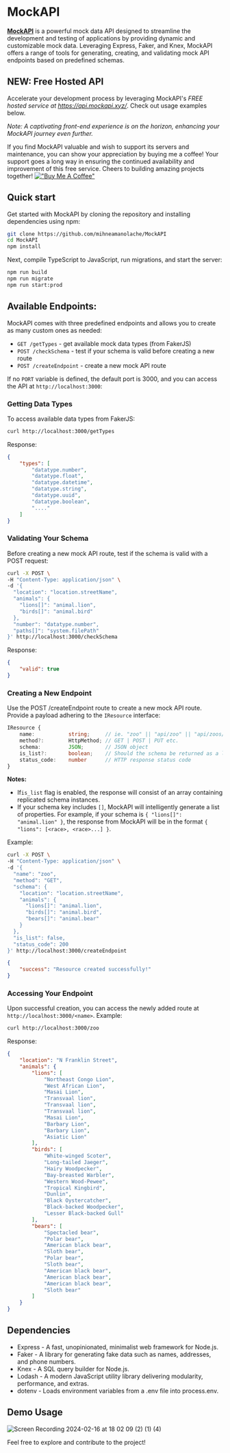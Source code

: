 # MockAPI

[**MockAPI**](https://github.com/mihneamanolache/MockAPI) is a powerful mock data API designed to streamline the development and testing of applications by providing dynamic and customizable mock data. Leveraging Express, Faker, and Knex, MockAPI offers a range of tools for generating, creating, and validating mock API endpoints based on predefined schemas.

## NEW: Free Hosted API
Accelerate your development process by leveraging MockAPI's *FREE hosted service at https://api.mockapi.xyz/*. Check out usage examples below.

*Note: A captivating front-end experience is on the horizon, enhancing your MockAPI journey even further.*

If you find MockAPI valuable and wish to support its servers and maintenance, you can show your appreciation by buying me a coffee! Your support goes a long way in ensuring the continued availability and improvement of this free service. Cheers to building amazing projects together!
[!["Buy Me A Coffee"](https://www.buymeacoffee.com/assets/img/custom_images/orange_img.png)](https://www.buymeacoffee.com/mihnea.dev)

## Quick start
Get started with MockAPI by cloning the repository and installing dependencies using npm:
```bash
git clone https://github.com/mihneamanolache/MockAPI
cd MockAPI
npm install
```

Next, compile TypeScript to JavaScript, run migrations, and start the server:
```bash
npm run build 
npm run migrate
npm run start:prod
```

## Available Endpoints:
MockAPI comes with three predefined endpoints and allows you to create as many custom ones as needed:
- `GET /getTypes`           - get available mock data types (from FakerJS)
- `POST /checkSchema`       - test if your schema is valid before creating a new route
- `POST /createEndpoint`    - create a new mock API route

If no `PORT` variable is defined, the default port is 3000, and you can access the API at `http://localhost:3000`:

### Getting Data Types
To access available data types from FakerJS:
```bash
curl http://localhost:3000/getTypes
```
Response:
```json
{
    "types": [
        "datatype.number",
        "datatype.float",
        "datatype.datetime",
        "datatype.string",
        "datatype.uuid",
        "datatype.boolean",
        "...."
    ]
}
```

### Validating Your Schema
Before creating a new mock API route, test if the schema is valid with a POST request:
```bash
curl -X POST \
-H "Content-Type: application/json" \
-d '{
  "location": "location.streetName",
  "animals": {
    "lions[]": "animal.lion",
    "birds[]": "animal.bird"
  },
  "number": "datatype.number",
  "paths[]": "system.filePath"
}' http://localhost:3000/checkSchema
```
Response:
```json
{
    "valid": true
}
```

### Creating a New Endpoint
Use the POST /createEndpoint route to create a new mock API route. Provide a payload adhering to the `IResource` interface:
```typescript
IResource {
    name:           string;     // ie. "zoo" || "api/zoo" || "api/zoos/my-zoo"
    method?:        HttpMethod; // GET | POST | PUT etc.
    schema:         JSON;       // JSON object
    is_list?:       boolean;    // Should the schema be returned as a list?
    status_code:    number      // HTTP response status code
}
```
**Notes:** 
- If`is_list` flag is enabled, the response will consist of an array containing replicated schema instances.
- If your schema key includes `[]`, MockAPI will intelligently generate a list of properties. For example, if your schema is `{ "lions[]": "animal.lion" }`, the response from MockAPI will be in the format `{ "lions": [<race>, <race>...] }`.

Example:
```bash
curl -X POST \
-H "Content-Type: application/json" \
-d '{
  "name": "zoo",
  "method": "GET",
  "schema": {
    "location": "location.streetName",
    "animals": {
      "lions[]": "animal.lion",
      "birds[]": "animal.bird",
      "bears[]": "animal.bear"
    }
  },
  "is_list": false,
  "status_code": 200
}' http://localhost:3000/createEndpoint
```
```json
{
    "success": "Resource created successfully!"
}
```

### Accessing Your Endpoint
Upon successful creation, you can access the newly added route at `http://localhost:3000/<name>`.
Example:
```bash
curl http://localhost:3000/zoo
```
Response:
```json
{
    "location": "N Franklin Street",
    "animals": {
        "lions": [
            "Northeast Congo Lion",
            "West African Lion",
            "Masai Lion",
            "Transvaal lion",
            "Transvaal lion",
            "Transvaal lion",
            "Masai Lion",
            "Barbary Lion",
            "Barbary Lion",
            "Asiatic Lion"
        ],
        "birds": [
            "White-winged Scoter",
            "Long-tailed Jaeger",
            "Hairy Woodpecker",
            "Bay-breasted Warbler",
            "Western Wood-Pewee",
            "Tropical Kingbird",
            "Dunlin",
            "Black Oystercatcher",
            "Black-backed Woodpecker",
            "Lesser Black-backed Gull"
        ],
        "bears": [
            "Spectacled bear",
            "Polar bear",
            "American black bear",
            "Sloth bear",
            "Polar bear",
            "Sloth bear",
            "American black bear",
            "American black bear",
            "American black bear",
            "Sloth bear"
        ]
    }
}
```

## Dependencies
- Express   - A fast, unopinionated, minimalist web framework for Node.js.
- Faker     - A library for generating fake data such as names, addresses, and phone numbers.
- Knex      - A SQL query builder for Node.js.
- Lodash    - A modern JavaScript utility library delivering modularity, performance, and extras.
- dotenv    - Loads environment variables from a .env file into process.env.

## Demo Usage

![Screen Recording 2024-02-16 at 18 02 09 (2) (1) (4)](https://github.com/mihneamanolache/MockAPI/assets/43548656/1a80a056-c9d6-4bca-83bc-a3e2505d1301)

Feel free to explore and contribute to the project!
